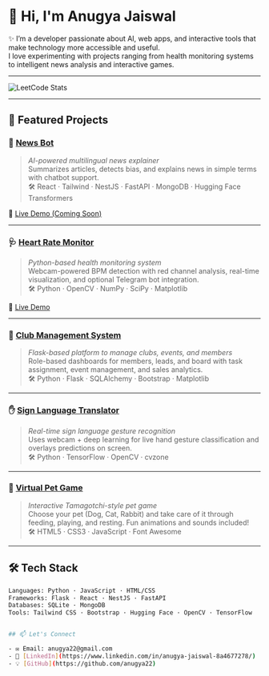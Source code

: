 # 👋 Hi, I'm Anugya Jaiswal

✨ I’m a developer passionate about AI, web apps, and interactive tools that make technology more accessible and useful.  
I love experimenting with projects ranging from health monitoring systems to intelligent news analysis and interactive games.

---

![LeetCode Stats](https://leetcard.jacoblin.cool/anugya22?ext=heatmap)

---

## 🧩 Featured Projects

### 📰 [News Bot](https://github.com/anugya22/news-bot)
> *AI-powered multilingual news explainer*  
Summarizes articles, detects bias, and explains news in simple terms with chatbot support.  
🛠 React · Tailwind · NestJS · FastAPI · MongoDB · Hugging Face Transformers

🔗 [Live Demo (Coming Soon)](#)

---

### 🩺 [Heart Rate Monitor](https://github.com/anugya22/Heart_rate_monitor)
> *Python-based health monitoring system*  
Webcam-powered BPM detection with red channel analysis, real-time visualization, and optional Telegram bot integration.  
🛠 Python · OpenCV · NumPy · SciPy · Matplotlib

🔗 [Live Demo](https://heart-rate-monitoring-v3wi.onrender.com/)

---

### 🏫 [Club Management System](https://github.com/anugya22/Club-management)
> *Flask-based platform to manage clubs, events, and members*  
Role-based dashboards for members, leads, and board with task assignment, event management, and sales analytics.  
🛠 Python · Flask · SQLAlchemy · Bootstrap · Matplotlib

---

### ✋ [Sign Language Translator](https://github.com/anugya22/Sign-language-translator)
> *Real-time sign language gesture recognition*  
Uses webcam + deep learning for live hand gesture classification and overlays predictions on screen.  
🛠 Python · TensorFlow · OpenCV · cvzone

---

### 🐾 [Virtual Pet Game](https://github.com/anugya22/virtual-pet-game-)
> *Interactive Tamagotchi-style pet game*  
Choose your pet (Dog, Cat, Rabbit) and take care of it through feeding, playing, and resting. Fun animations and sounds included!  
🛠 HTML5 · CSS3 · JavaScript · Font Awesome

---

## 🛠 Tech Stack

```bash
Languages: Python · JavaScript · HTML/CSS
Frameworks: Flask · React · NestJS · FastAPI
Databases: SQLite · MongoDB
Tools: Tailwind CSS · Bootstrap · Hugging Face · OpenCV · TensorFlow


## 📫 Let's Connect

- ✉️ Email: anugya22@gmail.com  
- 💼 [LinkedIn](https://www.linkedin.com/in/anugya-jaiswal-8a4677278/)  
- 💡 [GitHub](https://github.com/anugya22)  
